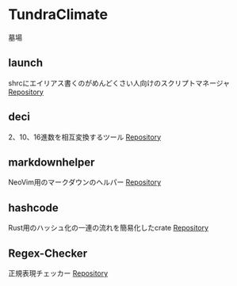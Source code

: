 # TundraClimate

墓場

## launch

shrcにエイリアス書くのがめんどくさい人向けのスクリプトマネージャ  
[Repository](https://github.com/TundraClimate/launch)

## deci

2、10、16進数を相互変換するツール
[Repository](https://github.com/TundraClimate/deci)

## markdownhelper

NeoVim用のマークダウンのヘルパー
[Repository](https://github.com/TundraClimate/markdownhelper)

## hashcode

Rust用のハッシュ化の一連の流れを簡易化したcrate
[Repository](https://github.com/TundraClimate/hashcode)

## Regex-Checker

正規表現チェッカー
[Repository](https://github.com/TundraClimate/Regex-Checker)
